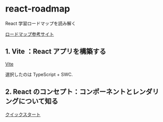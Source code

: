 # react-roadmap
React 学習ロードマップを読み解く

[ロードマップ参考サイト](https://b13o.com/posts/react-roadmap)


## 1. Vite ：React アプリを構築する

[Vite](https://ja.vite.dev/)

選択したのは TypeScript + SWC.

## 2. React のコンセプト：コンポーネントとレンダリングについて知る

[クイックスタート](https://ja.react.dev/learn)


